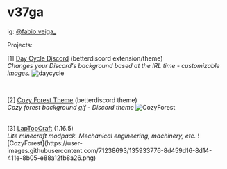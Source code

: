 # v37ga
ig: <a href="https://www.instagram.com/fabio.veiga_/">@fabio.veiga_</a>

Projects:
<br>

[1] <a href="https://github.com/v37ga/DayCycleDiscord">Day Cycle Discord</a> (betterdiscord extension/theme)
<br>
<i> Changes your Discord's background based at the IRL time - customizable images.</i>
![daycycle](https://user-images.githubusercontent.com/71238693/135933884-19f97f74-d963-4c77-9bbf-1b8441f5b7fe.png)

<br>

[2] <a href="https://github.com/v37ga/37/tree/main/cozyforesttheme">Cozy Forest Theme</a> (betterdiscord theme)
<br>
<i> Cozy forest background gif - Discord theme</i>
![CozyForest](https://user-images.githubusercontent.com/71238693/135933776-8d459d16-8d14-411e-8b05-e88a12fb8a26.png)

<br>
[3] <a href="https://github.com/v37ga/37/tree/main/cozyforesttheme">LapTopCraft</a> (1.16.5)
<br>
<i> Lite minecraft modpack. Mechanical engineering, machinery, etc.</i>
![CozyForest](https://user-images.githubusercontent.com/71238693/135933776-8d459d16-8d14-411e-8b05-e88a12fb8a26.png)


